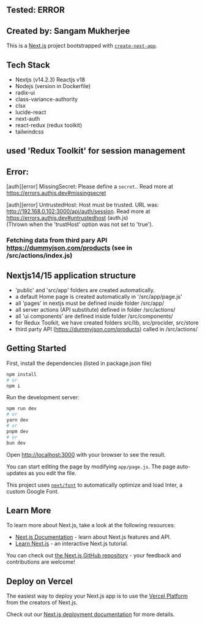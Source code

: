 ## Tested: ERROR

## Created by: Sangam Mukherjee


This is a [Next.js](https://nextjs.org/) project bootstrapped with [`create-next-app`](https://github.com/vercel/next.js/tree/canary/packages/create-next-app).



## Tech Stack
- Nextjs (v14.2.3) Reactjs v18
- Nodejs (version in Dockerfile)
- radix-ui
- class-variance-authority
- clsx
- lucide-react
- next-auth
- react-redux (redux toolkit)
- tailwindcss

## used 'Redux Toolkit' for session management 

## Error:
[auth][error] MissingSecret: Please define a `secret`.. Read more at https://errors.authjs.dev#missingsecret
       
[auth][error] UntrustedHost: Host must be trusted. URL was:   http://192.168.0.102:3000/api/auth/session. Read more at     https://errors.authjs.dev#untrustedhost  (auth.js)  
(Thrown when the 'trustHost' option was not set to 'true').    
  

### Fetching data from third pary API https://dummyjson.com/products (see in /src/actions/index.js)
      
## Nextjs14/15 application structure 
  
- 'public' and 'src/app' folders are created automatically.   
- a default Home page is created automatically in '/src/app/page.js'
- all 'pages' in nextjs must be defined inside folder /src/app/
- all server actions (API substitute) defined in folder /src/actions/
- all 'ui components' are defined inside folder /src/components/ 
- for Redux Toolkit, we have created folders src/lib, src/procider, src/store
- third party API (https://dummyjson.com/products) called in /src/actions/


## Getting Started

First, install the dependencies (listed in package.json file)

```bash
npm install 
# or
npm i
```

Run the development server:

```bash
npm run dev
# or
yarn dev
# or
pnpm dev
# or
bun dev
```

Open [http://localhost:3000](http://localhost:3000) with your browser to see the result.

You can start editing the page by modifying `app/page.js`. The page auto-updates as you edit the file.

This project uses [`next/font`](https://nextjs.org/docs/basic-features/font-optimization) to automatically optimize and load Inter, a custom Google Font.

## Learn More

To learn more about Next.js, take a look at the following resources:

- [Next.js Documentation](https://nextjs.org/docs) - learn about Next.js features and API.
- [Learn Next.js](https://nextjs.org/learn) - an interactive Next.js tutorial.

You can check out [the Next.js GitHub repository](https://github.com/vercel/next.js/) - your feedback and contributions are welcome!

## Deploy on Vercel

The easiest way to deploy your Next.js app is to use the [Vercel Platform](https://vercel.com/new?utm_medium=default-template&filter=next.js&utm_source=create-next-app&utm_campaign=create-next-app-readme) from the creators of Next.js.

Check out our [Next.js deployment documentation](https://nextjs.org/docs/deployment) for more details.
